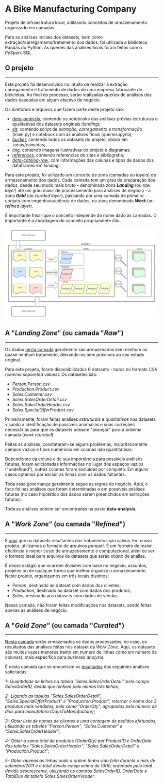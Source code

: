 # A Bike Manufacturing Company

Projeto de infraestrutura local, utilizando conceitos de armazenamento organizado em camadas. 

Para as análises iniciais dos datasets, bem como extração/carregamento/tratamento dos dados, foi utilizada a biblioteca Pandas do Python. As queries das análises finais foram feitas com o PySpark SQL.

## O projeto
---

Este projeto foi desenvolvido no intuito de realizar a extração, carregamento e tratamento de dados de uma empresa fabricante de bicicletas. Ao final do processo, serão realizadas _queries_ de análises dos dados baseadas em algum objetivo de negócio.

Os diretórios e arquivos que fazem parte deste projeto são:

- _[data-analysis](https://github.com/rbsmotta/bike-manufacturing-company/tree/main/data-analysis)_, contendo os notebooks das análises prévias estruturais e qualitativas dos datasets originais (_landing_);
- _[elt](https://github.com/rbsmotta/bike-manufacturing-company/tree/main/elt)_, contendo script de _extração, carregamento e transformação_ (main.py) e notebook com as análises finais (queries.ipynb);
- _[bucket](https://github.com/rbsmotta/bike-manufacturing-company/tree/main/bucket)_, contendo todos os datasets do projeto, divido em zonas/camadas;
- _[img](https://github.com/rbsmotta/bike-manufacturing-company/tree/main/img)_, contendo imagens ilustrativas do projeto e diagramas;
- _[references](https://github.com/rbsmotta/bike-manufacturing-company/tree/main/reference)_, contendo referencias de sites e bibliografia;
- _[data-catalog-raw](https://github.com/rbsmotta/bike-manufacturing-company/blob/main/data-catalog-raw.md)_, com informações das colunas e tipos de dados dos dataframes em _landing_. 

Para este projeto, foi utilizado um conceito de zona (camadas ou _layers_) de armazenamento dos dados. Cada camada tem um grau de preparação dos dados, desde seu modo mais bruto - denominada zona **_Landing_** (ou _raw layer_) até um grau maior de processamento para análises de negócio - a zona **_Gold_** (ou _curated layer_), passando por uma camada de primeiro contato com engenharia/ciência de dados, na zona denominada **_Work_** (ou _refined layer_).

É importante frisar que o conceito independe do nome dado às camadas. O importante é a abordagem do conceito propriamente dito.

[![Alt text](https://github.com/rbsmotta/bike-manufacturing-company/blob/main/img/diagram.png)]([https://digitalocean.com](https://github.com/rbsmotta/bike-manufacturing-company/blob/main/img/diagram.png))

## A "_Landing Zone_" (ou camada "_Raw_")
---

Os dados [nesta camada](https://github.com/rbsmotta/bike-manufacturing-company/tree/main/bucket/landing) geralmente são armazenados sem nenhum ou quase nenhum tratamento, deixando-os bem próximos ao seu estado original. 

Para este projeto, foram disponibilizados 6 datasets - todos no formato CSV (_comma separeted values_). Os datasetes são:

- _Person.Person.csv_
- _Production.Product.csv_
- _Sales.Customer.csv_
- _Sales.SalesOrderDetail.csv_
- _Sales.SalesOrderHeader.csv_
- _Sales.SpecialOfferProduct.csv_

Primeiramente, foram feitas análises _estruturais_ e _qualitativas_ nos datasets, visando a identificação de possíveis anomalias e suas correções necessárias para que os datasets possam "avançar" para a próxima camada (_work_ /_curated_). 

Feitas as análises, constataram-se alguns problemas, majoritariamente campos vazios e tipos numéricos em colunas não quantitativas. 

Dependendo da coluna e de sua importância para possíveis análises futuras, foram adicionadas informações no lugar dos espaços vazios ("undefined"), outras colunas foram excluídas por completo. Em alguns casos optamos por excluir as linhas com os dados faltantes. 

Toda essa governança geralmente segue as regras do negócio. Aqui, o foco foi nas análises que foram determinadas e em possíveis análises futuras (no caso hipotético dos dados serem preenchidos em extrações futuras).

Toda as análises podem ser encontradas na pasta __data-analysis__. 

## A "_Work Zone_" (ou camada "_Refined_")
---

É [aqui](https://github.com/rbsmotta/bike-manufacturing-company/tree/main/bucket/work) que os datasets resultantes dos tratamentos são salvos. Em nosso projeto, utilizamos o formato de arquivos _parquet_. É um formato de maior eficiência e menor custo de armazenamento e computacional, além de ser o formato ideal para arquivos de datasets que serão objeto de análise. 

É nesse estágio que ocorrem divisões com base no negócio, assuntos, projetos ou de qualquer forma que melhor organize o armazenamento.
Neste projeto, organizamos em três locais distintos:

- _Person_, destinado ao dataset com dados dos clientes;
- _Production_, destinado ao dataset com dados dos produtos;
- _Sales_, destinado aos datasets com dados de vendas.

Nessa camada, não foram feitas modificações nos datasets, sendo feitas apenas as análises de negócio.

## A "_Gold Zone_" (ou camada "_Curated_")
---

[Nesta camada](https://github.com/rbsmotta/bike-manufacturing-company/tree/main/bucket/gold) serão armazenados os dados processados, no caso, os resultados das análises feitas nos dataset da _Work Zone_. Aqui, os datasets são muitas vezes menores (tanto em numero de linhas como em número de colunas), mais específico para _business analysis_.

É nesta camada que se encontram os [resultados](https://github.com/rbsmotta/bike-manufacturing-company/blob/main/elt/queries.ipynb) das seguintes análises solicitadas:

_1- Quantidade de linhas na tabela "Sales.SalesOrderDetail" pelo campo SalesOrderID, desde que tenham pelo menos três linhas_;

_2- Ligando as tabelas "Sales.SalesOrderDetail", "Sales.SpecialOfferProduct" e "Production.Product", retornar o nome dos 3 produtos mais vendidos, pela soma "OrderQty", agrupados pelo número de dias para manufatura (DaysToManufacture)_;

_3- Obter lista de nomes de clientes e uma contagem de pedidos efetuados, utilizando as tabelas "Person.Person", "Sales.Customer" e "Sales.SalesOrderHeader"_;

_4- Obter a soma total de produtos (OrderQty) por ProductID e OrderDate das tabelas "Sales.SalesOrderHeader", "Sales.SalesOrderDetail" e "Production.Product"_;

_5- Obter apenas as linhas onde a ordem tenha sido feita durante o mês de setembro/2011 e o total devido esteja acima de 1000, ordenado pelo total devido descrescente, utilizando os campos SalesOrderID, OrderDate e TotalDue da tabela Sales.SalesOrderHeader_.
